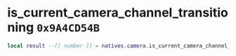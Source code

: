 # is_current_camera_channel_transitioning `0x9A4CD54B`

```lua
local result --[[ number ]] = natives.camera.is_current_camera_channel_transitioning(_unk0 --[[ number ]])
```